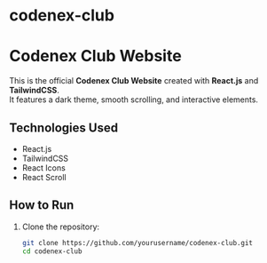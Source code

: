 # codenex-club
# Codenex Club Website

This is the official **Codenex Club Website** created with **React.js** and **TailwindCSS**.  
It features a dark theme, smooth scrolling, and interactive elements.

## Technologies Used
- React.js
- TailwindCSS
- React Icons
- React Scroll

## How to Run
1. Clone the repository:
   ```bash
   git clone https://github.com/yourusername/codenex-club.git
   cd codenex-club
